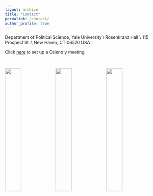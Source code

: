 ```yaml
---
layout: archive
title: "Contact"
permalink: /contact/
author_profile: true
---
```


Department of Political Science, Yale University \\
Rosenkranz Hall \\
115 Prospect St. \\
New Haven, CT 06520 USA


Click [here](https://calendly.com/trevor-incerti/) to set up a Calendly meeting. 

&nbsp;

 <p float="left">
  <img src="https://www.trevorincerti.com/images/solar_kamisu.jpeg" width="32%" />
  <img src="https://www.trevorincerti.com/images/revolving_door.jpeg" width="32%" />
  <img src="https://www.trevorincerti.com/images/meti.jpeg" width="32%" /> 
</p>

